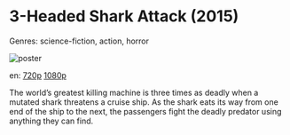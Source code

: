 # 3-Headed Shark Attack (2015)

Genres: science-fiction, action, horror

![poster](http://image.tmdb.org/t/p/w500/1zb7a8zejYOSbwoAXwC5CPosYRR.jpg)

en:
  [720p](magnet:?xt=urn:btih:51F54BE1CAEC81160E8CA8F51B83EFDA632DD83E&tr=udp://glotorrents.pw:6969/announce&tr=udp://tracker.opentrackr.org:1337/announce&tr=udp://torrent.gresille.org:80/announce&tr=udp://tracker.openbittorrent.com:80&tr=udp://tracker.coppersurfer.tk:6969&tr=udp://tracker.leechers-paradise.org:6969&tr=udp://p4p.arenabg.ch:1337&tr=udp://tracker.internetwarriors.net:1337)
  [1080p](magnet:?xt=urn:btih:1b9823e7d461c162e39fc0d3f6a9928ff462e015&dn=3+Headed+Shark+Attack+%282015%29+1080p+BrRip+x264+-+YIFY&tr=udp%3A%2F%2Ftracker.openbittorrent.com%3A80%2Fannounce&tr=udp%3A%2F%2Fglotorrents.pw%3A6969%2Fannounce&tr=udp%3A%2F%2Ftracker.openbittorrent.com%3A80%2Fannounce&tr=udp%3A%2F%2Ftracker.opentrackr.org%3A1337%2Fannounce&tr=udp%3A%2F%2Fzer0day.to%3A1337%2Fannounce&tr=udp%3A%2F%2Ftracker.coppersurfer.tk%3A6969%2Fannounce)
  


The world’s greatest killing machine is three times as deadly when a mutated shark threatens a cruise ship. As the shark eats its way from one end of the ship to the next, the passengers fight the deadly predator using anything they can find.